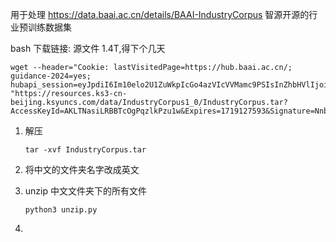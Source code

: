 用于处理 https://data.baai.ac.cn/details/BAAI-IndustryCorpus 智源开源的行业预训练数据集

bash 下载链接:
源文件 1.4T,得下个几天

```
wget --header="Cookie: lastVisitedPage=https://hub.baai.ac.cn/; guidance-2024=yes; hubapi_session=eyJpdiI6Im10elo2U1ZuWkpIcGo4azVIcVVMamc9PSIsInZhbHVlIjoiOGdsNFZEY2Y2bndQVGFzSTBuUzdqM1dzOG9VblJYV242UkNMemdlKzBMdU04TmJCcC9uMko2MXZCb0tYbEg4cVFocnkxL3ZscGR6Y09Iajd3Y3IzeFg5SmZOTHJ6RE1DaStMR0g3SFAxV0MwcVgxU2k0ZUNISmRGRmYyMEpHU1EiLCJtYWMiOiI3YjlkMjVmNzQ0ZTFkOGQ5OTc0Yjg5YTIxMjI2NzFiMjE0NTU5ZDExNzE3NzI2ZTk5MDQyNDQwZjBkOGYwMjE1In0%3D" "https://resources.ks3-cn-beijing.ksyuncs.com/data/IndustryCorpus1_0/IndustryCorpus.tar?AccessKeyId=AKLTNasiLRBBTcOgPqzlkPzu1w&Expires=1719127593&Signature=NnbANTRIxipNJ7lfqS07ApOODLg%3D"
```

1. 解压

   `tar -xvf IndustryCorpus.tar`

2. 将中文的文件夹名字改成英文
3. unzip 中文文件夹下的所有文件

   `python3 unzip.py`

4.
